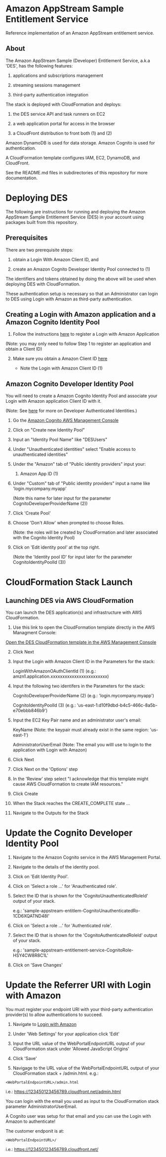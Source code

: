 # Amazon AppStream Sample Entitlement Service

Reference implementation of an Amazon AppStream entitlement service. 

## About

The Amazon AppStream Sample (Developer) Entitlement Service, a.k.a 'DES', has the following features:

1) applications and subscriptions management

2) streaming sessions management

3) third-party authentication integration

The stack is deployed with CloudFormation and deploys:

1) the DES service API and task runners on EC2

2) a web application portal for access in the browser

3) a CloudFront distribution to front both (1) and (2)

Amazon DynamoDB is used for data storage. Amazon Cognito is used for authentication.

A CloudFormation template configures IAM, EC2, DynamoDB, and CloudFront.

See the README.md files in subdirectories of this repository for more documentation.

# Deploying DES

The following are instructions for running and deploying the Amazon AppStream Sample Entitlement Service (DES) in your account using packages built from this repository.

## Prerequisites

There are two prerequisite steps:

1) obtain a Login With Amazon Client ID, and

2) create an Amazon Cognito Developer Identity Pool connected to (1)

The identifiers and tokens obtained by doing the above will be used when deploying DES with CloudFormation. 

These authentication setup is necessary so that an Administrator can login to DES using Login with Amazon as third-party authentication.

## Creating a Login with Amazon application and a Amazon Cognito Identity Pool

1) Follow the instructions [here](https://login.amazon.com/website) to register a Login with Amazon Application

(Note: you may only need to follow Step 1 to register an application and obtain a Client ID)

2) Make sure you obtain a Amazon Client ID [here](https://login.amazon.com/manageApps)

	* Note the Login with Amazon Client ID (1)
 
## Amazon Cognito Developer Identity Pool

You will need to create a Amazon Cognito Identity Pool and associate your Login with Amazon application Client ID with it.

(Note: See [here](https://docs.aws.amazon.com/cognito/devguide/identity/developer-authenticated-identities/) for more on Developer Authenticated Identities.)

1) Go the [Amazon Cognito AWS Management Console](https://console.aws.amazon.com/cognito/)

2) Click on "Create new Identity Pool"

3) Input an "Identity Pool Name" like "DESUsers"

4) Under "Unauthenticated identities" select "Enable access to unauthenticated identities"

5) Under the "Amazon" tab of "Public identity providers" input your:

	1) Amazon App ID (1)
	
6) Under "Custom" tab of "Public identity providers" input a name like 'login.mycompany.myapp'

	(Note this name for later input for the parameter CognitoDeveloperProviderName (2))

7) Click 'Create Pool'

8) Choose 'Don't Allow' when prompted to choose Roles.

	(Note: the roles will be created by CloudFormation and later associated with the Cognito Identity Pool)

9) Click on 'Edit identity pool' at the top right.
	
	(Note the 'Identity pool ID' for input later for the parameter CognitoIdentityPoolId (3))
	
# CloudFormation Stack Launch

## Launching DES via AWS CloudFormation

You can launch the DES application(s) and infrastructure with AWS CloudFormation.

1) Use this link to open the CloudFormation template directly in the AWS Managment Console: 

[Open the DES CloudFormation template in the AWS Management Console](https://console.aws.amazon.com/cloudformation/home?region=us-east-1#/stacks/new?stackName=sample-appstream-entitlement-service&templateURL=https://netisense-des-staging-00.s3.amazonaws.com/amazon-appstream-sample-entitlement-service/infra/appstreamEntitlementService.template)

2) Click Next

3) Input the Login with Amazon Client ID in the Parameters for the stack:

	LoginWithAmazonOAuthClientId (1) (e.g.: amzn1.application.xxxxxxxxxxxxxxxxxxxxxxxx)
	
4) Input the following two identifers in the Parameters for the stack:

	CognitoDeveloperProviderName (2) (e.g.: 'login.mycompany.myapp')

	CognitoIdentityPoolId (3) (e.g.: 'us-east-1:d10f9dbd-b4c5-466c-8a5b-e70ebbb846b9')

5) Input the EC2 Key Pair name and an administrator user's email:

	KeyName (Note: the keypair must already exist in the same region: 'us-east-1')

	AdministratorUserEmail (Note: The email you willl use to login to the application with Login with Amazon)

6) Click Next

7) Click Next on the 'Options' step

8) In the 'Review' step select "I acknowledge that this template might cause AWS CloudFormation to create IAM resources."

9) Click Create

10) When the Stack reaches the CREATE_COMPLETE state ...

11) Navigate to the Outputs for the Stack

# Update the Cognito Developer Identity Pool

1) Navigate to the Amazon Cognito service in the AWS Management Portal.

2) Navigate to the details of the identity pool.

3) Click on 'Edit Identity Pool'.

4) Click on 'Select a role ...' for 'Anauthenticated role'.

5) Select the ID that is shown for the 'CognitoUnauthenticatedRoleId' output of your stack.

	e.g.: 'sample-appstream-entitlem-CognitoUnauthenticatedRo-1CD6XQATND48I'

6) Click on 'Select a role ...' for 'Authenticated role'.

7) Select the ID that is shown for the 'CognitoAuthenticatedRoleId' output of your stack.

	e.g.: 'sample-appstream-entitlement-service-CognitoRole-HSY4CW8R8C1L'

8) Click on 'Save Changes'

# Update the Referrer URI with Login with Amazon

You must register your endpoint URI with your third-party authentication provider(s) to allow authentications to succeed.

1) Navigate to [Login with Amazon](https://login.amazon.com/manageApps)

2) Under 'Web Settings' for your application click 'Edit'

3) Input the URL value of the WebPortalEndpointURL output of your CloudFormation stack under 'Allowed JavaScript Origins'

4) Click 'Save'

5) Navigage to the URL value of the WebPortalEndpointURL output of your CloudFormation stack + /admin.html. e.g.:

`<WebPortalEndpointURL>/admin.html`  

i.e.: https://123450123456789.cloudfront.net/admin.html

You can login with the email you used as input to the CloudFormation stack parameter AdministratorUserEmail. 

A Cognito user was setup for that email and you can use the Login with Amazon to authenticate!

The customer endponit is at:

`<WebPortalEndpointURL>/`

i.e.: https://123450123456789.cloudfront.net/


